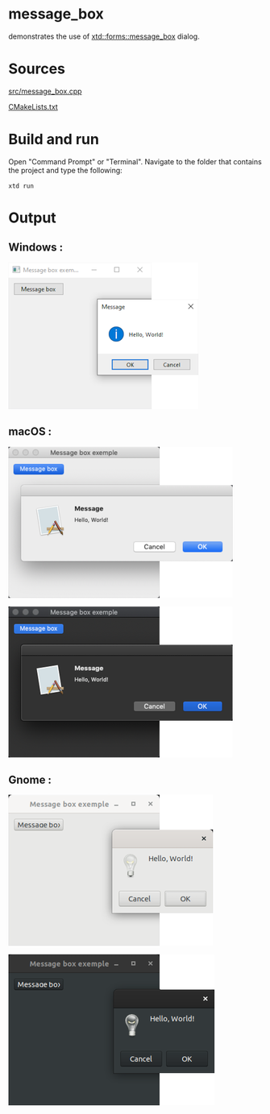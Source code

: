 # message_box

demonstrates the use of [xtd::forms::message_box](../../../src/xtd_forms/include/xtd/forms/message_box.hpp) dialog.

# Sources

[src/message_box.cpp](src/message_box.cpp)

[CMakeLists.txt](CMakeLists.txt)

# Build and run

Open "Command Prompt" or "Terminal". Navigate to the folder that contains the project and type the following:

```shell
xtd run
```

# Output

## Windows :

![Screenshot](../../../docs/pictures/examples/message_box_w.png)

## macOS :

![Screenshot](../../../docs/pictures/examples/message_box_m.png)

![Screenshot](../../../docs/pictures/examples/message_box_md.png)

## Gnome :

![Screenshot](../../../docs/pictures/examples/message_box_g.png)

![Screenshot](../../../docs/pictures/examples/message_box_gd.png)
